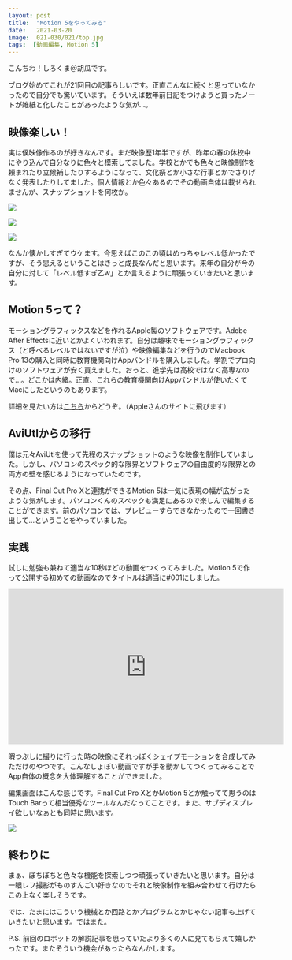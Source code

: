```yaml
---
layout: post
title:  "Motion 5をやってみる"
date:   2021-03-20
image:  021-030/021/top.jpg
tags:  [動画編集, Motion 5]
---
```


こんちわ！しろくま＠胡瓜です。

ブログ始めてこれが21回目の記事らしいです。正直こんなに続くと思っていなかったので自分でも驚いています。そういえば数年前日記をつけようと買ったノートが雑紙と化したことがあったような気が…。

## 映像楽しい！

実は僕映像作るのが好きなんです。まだ映像歴1年半ですが、昨年の春の休校中にやり込んで自分なりに色々と模索してました。学校とかでも色々と映像制作を頼まれたり立候補したりするようになって、文化祭とか小さな行事とかでさりげなく発表したりしてました。個人情報とか色々あるのでその動画自体は載せられませんが、スナップショットを何枚か。

![]({{site.baseurl}}/img/021-030/021/001.jpg)

![]({{site.baseurl}}/img/021-030/021/002.jpg)

![]({{site.baseurl}}/img/021-030/021/003.jpg)

なんか懐かしすぎてウケます。今思えばこのこの頃はめっちゃレベル低かったですが、そう思えるということはきっと成長なんだと思います。来年の自分が今の自分に対して「レベル低すぎ乙w」とか言えるように頑張っていきたいと思います。

## Motion 5って？

モーショングラフィックスなどを作れるApple製のソフトウェアです。Adobe After Effectsに近いとかよくいわれます。自分は趣味でモーショングラフィックス（と呼べるレベルではないですが泣）や映像編集などを行うのでMacbook Pro 13の購入と同時に教育機関向けAppバンドルを購入しました。学割でプロ向けのソフトウェアが安く買えました。おっと、進学先は高校ではなく高専なので…。どこかは内緒。正直、これらの教育機関向けAppバンドルが使いたくてMacにしたというのもあります。

詳細を見たい方は[こちら](https://www.apple.com/jp/final-cut-pro/motion/)からどうぞ。（Appleさんのサイトに飛びます）

## AviUtlからの移行

僕は元々AviUtlを使って先程のスナップショットのような映像を制作していました。しかし、パソコンのスペック的な限界とソフトウェアの自由度的な限界との両方の壁を感じるようになっていたのです。

その点、Final Cut Pro Xと連携ができるMotion 5は一気に表現の幅が広がったような気がします。パソコンくんのスペックも満足にあるので楽しんで編集することができます。前のパソコンでは、プレビューすらできなかったので一回書き出して…ということをやっていました。

## 実践

試しに勉強も兼ねて適当な10秒ほどの動画をつくってみました。Motion 5で作って公開する初めての動画なのでタイトルは適当に#001にしました。

<div class="youtube"><iframe width="560" height="315" src="https://www.youtube.com/embed/z1GMiYTCSrM" title="YouTube video player" frameborder="0" allow="accelerometer; autoplay; clipboard-write; encrypted-media; gyroscope; picture-in-picture" allowfullscreen></iframe></div>


暇つぶしに撮りに行った時の映像にそれっぽくシェイプモーションを合成してみただけのやつです。こんなしょぼい動画ですが手を動かしてつくってみることでApp自体の概念を大体理解することができました。

編集画面はこんな感じです。Final Cut Pro XとかMotion 5とか触ってて思うのはTouch Barって相当優秀なツールなんだなってことです。また、サブディスプレイ欲しいなぁとも同時に思います。

![]({{site.baseurl}}/img/021-030/021/004.png)

## 終わりに

まぁ、ぼちぼちと色々な機能を探索しつつ頑張っていきたいと思います。自分は一眼レフ撮影がものすんごい好きなのでそれと映像制作を組み合わせて行けたらこの上なく楽しそうです。

では、たまにはこういう機械とか回路とかプログラムとかじゃない記事も上げていきたいと思います。ではまた。

P.S. 前回のロボットの解説記事を思っていたより多くの人に見てもらえて嬉しかったです。またそういう機会があったらなんかします。